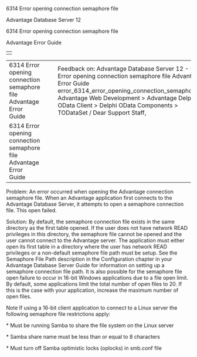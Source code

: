 6314 Error opening connection semaphore file




Advantage Database Server 12  

6314 Error opening connection semaphore file

Advantage Error Guide

|  |
| --- |
|  |

|  |  |  |  |  |
| --- | --- | --- | --- | --- |
| 6314 Error opening connection semaphore file  Advantage Error Guide |  |  | Feedback on: Advantage Database Server 12 - 6314 Error opening connection semaphore file Advantage Error Guide error\_6314\_error\_opening\_connection\_semaphore\_file Advantage Web Development > Advantage Delphi OData Client > Delphi OData Components > TODataSet / Dear Support Staff, |  |
| 6314 Error opening connection semaphore file  Advantage Error Guide |  |  |  |  |

Problem: An error occurred when opening the Advantage connection semaphore file. When an Advantage application first connects to the Advantage Database Server, it attempts to open a semaphore connection file. This open failed.

Solution: By default, the semaphore connection file exists in the same directory as the first table opened. If the user does not have network READ privileges in this directory, the semaphore file cannot be opened and the user cannot connect to the Advantage server. The application must either open its first table in a directory where the user has network READ privileges or a non-default semaphore file path must be setup. See the Semaphore File Path description in the Configuration chapter in your Advantage Database Server Guide for information on setting up a semaphore connection file path. It is also possible for the semaphore file open failure to occur in 16-bit Windows applications due to a file open limit. By default, some applications limit the total number of open files to 20. If this is the case with your application, increase the maximum number of open files.

Note If using a 16-bit client application to connect to a Linux server the following semaphore file restrictions apply:

\* Must be running Samba to share the file system on the Linux server

\* Samba share name must be less than or equal to 8 characters

\* Must turn off Samba optimistic locks (oplocks) in smb.conf file